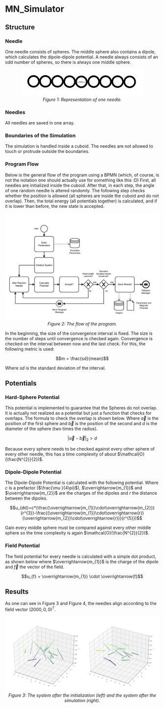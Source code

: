 # MN_Simulator

## Structure

### Needle
One needle consists of spheres. The middle sphere also contains a dipole, which calculates the dipole-dipole potential.
A needle always consists of an odd number of spheres, so there is always one middle sphere.

<p align="center">
    <img width="400" src="./pictures/picture_1.png" alt="Figure 1"><br>
    <em>Figure 1: Representation of one needle.</em>
</p>

### Needles 
All needles are saved in one array. 

### Boundaries of the Simulation
The simulation is handled inside a cuboid. The needles are not allowed to touch or protrude outside the boundaries. 

### Program Flow
Below is the general flow of the program using a BPMN (which, of course, is not the notation one should actually use for something like this :D)
First, all needles are initialized inside the cuboid. After that, in each step, the angle of one random needle is altered randomly.
The following step checks whether the position is allowed (all spheres are inside the cuboid and do not overlap).
Then, the total energy (all potentials together) is calculated, and if it is lower than before, the new state is accepted. 

<p align="center">
    <img width="600" src="./pictures/picture_2.png" alt="Figure 2"><br>
    <em>Figure 2: The flow of the program.</em>
</p>

In the beginning, the size of the convergence interval is fixed. The size is the number of steps until convergence is checked again.
Convergence is checked on the interval between now and the last check. For this, the following metric is used:

$$m = \frac{sd}{mean}$$

Where $sd$ is the standard deviation of the interval.

## Potentials

### Hard-Sphere Potential 
This potential is implemented to guarantee that the Spheres do not overlap. 
It is actually not realized as a potential but just a function that checks for overlaps. 
The formula to check the overlap is shown below. Where $\overrightarrow{a}$ is the position of the first sphere and $\overrightarrow{b}$ is the position of the second and 
$d$ is the diameter of the sphere (two times the radius).

$${|\overrightarrow{a}-\overrightarrow{b}|}_2 > d$$

Because every sphere needs to be checked against every other sphere of every other needle, this has a time complexity of about $\mathcal{O}(\frac{N^{2}}{2})$.

### Dipole-Dipole Potential 
The Dipole-Dipole Potential is calculated with the following potential. 
Where $c$ is a prefactor ($\frac{\mu }{4\pi}$), $\overrightarrow{m_{1}}$ and  $\overrightarrow{m_{2}}$ are the charges of the dipoles and $r$ the distance between the dipoles. 

$$u_{dd}=c*(\frac{\overrightarrow{m_{1}}\cdot\overrightarrow{m_{2}}}{r^{3}}-\frac{(\overrightarrow{m_{1}}\cdot\overrightarrow{r})(\overrightarrow{m_{2}}\cdot\overrightarrow{r})}{r^{5}})$$

Gain every middle sphere must be compared against every other middle sphere so the time complexity is again $\mathcal{O}(\frac{N^{2}}{2})$.

### Field Potential 
The field potential for every needle is calculated with a simple dot product, as shown below 
where $\overrightarrow{m_{1}}$ is the charge of the dipole and $\overrightarrow{f}$ the vector of the field.

$$u_{f} = \overrightarrow{m_{1}} \cdot \overrightarrow{f}$$

## Results 
As one can see in Figure 3 and Figure 4, the needles align according to the field vector  $(2000, 0, 0)^{T}$.

<p align="center">
    <img src="./pictures/picture_3.png" alt="Figure 3"><br>
    <em>
    Figure 3: The system after the initialization (left) and the system after the simulation (right).
    </em>
</p>

